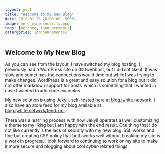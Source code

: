 ```yaml
---
layout: post
title: "Welcome to my new Blog"
date: 2019-01-31 20:00:00 -5000
image: hero_cybersecurity.png
tags: [Welcome, Announcements]
catergories: [Announcements]
---
```


## Welcome to My New Blog

As you can see from the layout, I have switched my blog hosting. I previously had a WordPress site on 000webhost, but I did not like it. It was slow and sometimes the connections would time out while I was trying to make changes. WordPress is a great and easy solution for a blog but it did not offer markdown support for posts, which is something that I wanted in case I wanted to add code examples.  
  
My new solution is using Jekyll, self-hosted here at [blog.jwhite.network](https://blog.jwhite.network). I also have an atom feed for my blog available at [blog.jwhite.network/feed.xml](https://blog.jwhite.network/feed.xml).  
  
There was a learning process with how Jekyll operates as well customizing a theme to my liking but I am happy with the end result. One thing that I do not like currently is the lack of security with my new blog. SSL works and fine but creating CSP policy that both works well without breaking my site is a work in progress.  I look forward to continuing to work on my site to make it more secure and blogging about cool cyber-related things.
